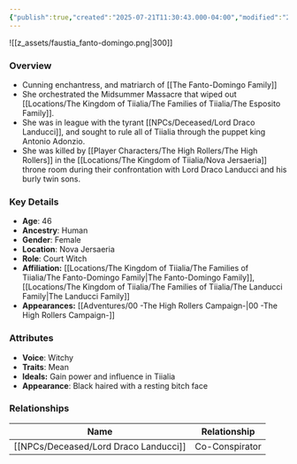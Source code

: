 ```yaml
---
{"publish":true,"created":"2025-07-21T11:30:43.000-04:00","modified":"2025-08-14T14:40:25.765-04:00","published":"2025-08-14T14:40:25.765-04:00","cssclasses":"","Age":"46","Ancestry":["Human"],"Gender":"Female","Location":["Nova Jersaeria"],"Role":["Court Witch"],"Affiliation":["[[Locations/The Kingdom of Tiialia/The Families of Tiialia/The Fanto-Domingo Family]]","[[The Landucci Family]]"],"Appearances":["[[00 -The High Rollers Campaign-]]"]}
---
```



![[z_assets/faustia_fanto-domingo.png|300]]

### Overview
- Cunning enchantress, and matriarch of [[The Fanto-Domingo Family]]
- She orchestrated the Midsummer Massacre that wiped out [[Locations/The Kingdom of Tiialia/The Families of Tiialia/The Esposito Family]].
- She was in league with the tyrant [[NPCs/Deceased/Lord Draco Landucci]], and sought to rule all of Tiialia through the puppet king Antonio Adonzio.
- She was killed by [[Player Characters/The High Rollers/The High Rollers]] in the [[Locations/The Kingdom of Tiialia/Nova Jersaeria]] throne room during their confrontation with Lord Draco Landucci and his burly twin sons.

### Key Details
- **Age**: 46
- **Ancestry**: Human
- **Gender**: Female
- **Location**: Nova Jersaeria
- **Role**: Court Witch
- **Affiliation:** [[Locations/The Kingdom of Tiialia/The Families of Tiialia/The Fanto-Domingo Family\|The Fanto-Domingo Family]],[[Locations/The Kingdom of Tiialia/The Families of Tiialia/The Landucci Family\|The Landucci Family]]
- **Appearances:** [[Adventures/00 -The High Rollers Campaign-\|00 -The High Rollers Campaign-]]

### Attributes
- **Voice**: Witchy
- **Traits**: Mean
- **Ideals:** Gain power and influence in Tiialia
- **Appearance**: Black haired with a resting bitch face

### Relationships

| Name                    | Relationship   |
| ----------------------- | -------------- |
| [[NPCs/Deceased/Lord Draco Landucci]] | Co-Conspirator |
